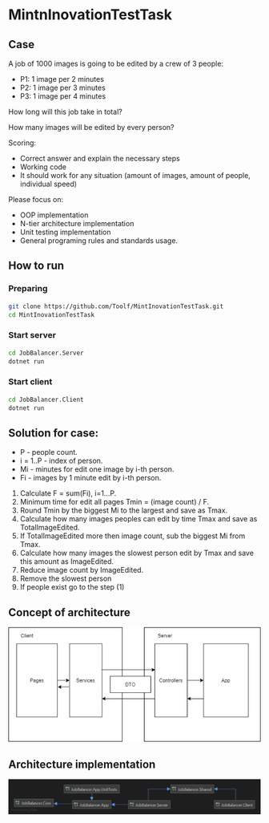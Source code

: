 # MintnInovationTestTask

## Case

A job of 1000 images is going to be edited by a crew of 3 people:
- P1: 1 image per 2 minutes
- P2: 1 image per 3 minutes
- P3: 1 image per 4 minutes

How long will this job take in total?

How many images will be edited by every person?

Scoring:
- Correct answer and explain the necessary steps 
- Working code
- It should work for any situation (amount of images, amount of people, individual speed)

Please focus on:
- OOP implementation 
- N-tier architecture implementation
- Unit testing implementation 
- General programing rules and standards usage.

## How to run
### Preparing
```bash
git clone https://github.com/Toolf/MintInovationTestTask.git
cd MintInovationTestTask
```
### Start server
```bash
cd JobBalancer.Server
dotnet run
```

### Start client

```bash
cd JobBalancer.Client
dotnet run
```

## Solution for case:
- P - people count.
- i = 1..P - index of person.
- Mi - minutes for edit one image by i-th person.
- Fi - images by 1 minute edit by i-th person.
1. Calculate F = sum(Fi), i=1...P.
2. Minimum time for edit all pages Tmin = (image count) / F.
3. Round Tmin by the biggest Mi to the largest and save as Tmax.
4. Calculate how many images peoples can edit by time Tmax and save as TotalImageEdited.
5. If TotalImageEdited more then image count, sub the biggest Mi from Tmax.
6. Calculate how many images the slowest person edit by Tmax and save this amount as ImageEdited.
7. Reduce image count by ImageEdited.
8. Remove the slowest person
9. If people exist go to the step (1)

## Concept of architecture

![alt text](https://github.com/Toolf/MintInovationTestTask/blob/media/images/architecture.png)

## Architecture implementation
![alt text](https://github.com/Toolf/MintInovationTestTask/blob/media/images/architectureImplementation.png)
